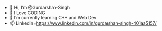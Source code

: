 - 👋 Hi, I’m @Gurdarshan-Singh
- 👀 I Love CODING
- 🌱 I’m currently learning C++ and Web Dev
- 📫 Linkedin=https://www.linkedin.com/in/gurdarshan-singh-401aa5157/

<!---
Gurdarshan-Singh/Gurdarshan-Singh is a ✨ special ✨ repository because its `README.md` (this file) appears on your GitHub profile.
You can click the Preview link to take a look at your changes.
--->
